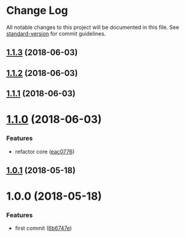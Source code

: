 # Change Log

All notable changes to this project will be documented in this file. See [standard-version](https://github.com/conventional-changelog/standard-version) for commit guidelines.

<a name="1.1.3"></a>
## [1.1.3](https://github.com/fjc0k/svg-to-symbol-loader/compare/v1.1.2...v1.1.3) (2018-06-03)



<a name="1.1.2"></a>
## [1.1.2](https://github.com/fjc0k/svg-to-symbol-loader/compare/v1.1.1...v1.1.2) (2018-06-03)



<a name="1.1.1"></a>
## [1.1.1](https://github.com/fjc0k/svg-to-symbol-loader/compare/v1.1.0...v1.1.1) (2018-06-03)



<a name="1.1.0"></a>
# [1.1.0](https://github.com/fjc0k/svg-to-symbol-loader/compare/v1.0.1...v1.1.0) (2018-06-03)


### Features

* refactor core ([eac0776](https://github.com/fjc0k/svg-to-symbol-loader/commit/eac0776))



<a name="1.0.1"></a>
## [1.0.1](https://github.com/fjc0k/svg-to-symbol-loader/compare/v1.0.0...v1.0.1) (2018-05-18)



<a name="1.0.0"></a>
# 1.0.0 (2018-05-18)


### Features

* first commit ([6b6747e](https://github.com/fjc0k/svg-to-symbol-loader/commit/6b6747e))
